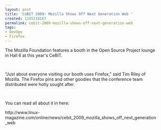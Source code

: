 ```yaml
---
layout: post
title: 'CeBIT 2009: Mozilla Shows Off Next Generation Web '
created: 1245218167
permalink: cebit-2009-mozilla-shows-off-next-generation-web
tags:
- DevOps
- Firefox
---
```

<p>The Mozilla Foundation features a booth in the Open Source Project lounge in Hall 6 at this year's CeBIT.</p>
<p>&nbsp;</p>
<p>&quot;Just about everyone visiting our booth uses Firefox,&quot; said Tim Riley of Mozilla. The Firefox pins and other goodies that the conference team distributed were hotly sought after.</p>
<p>&nbsp;</p>
<p>You can read all about it in here:</p>
<p>http://www.linux-magazine.com/online/news/cebit_2009_mozilla_shows_off_next_generation_web</p>
